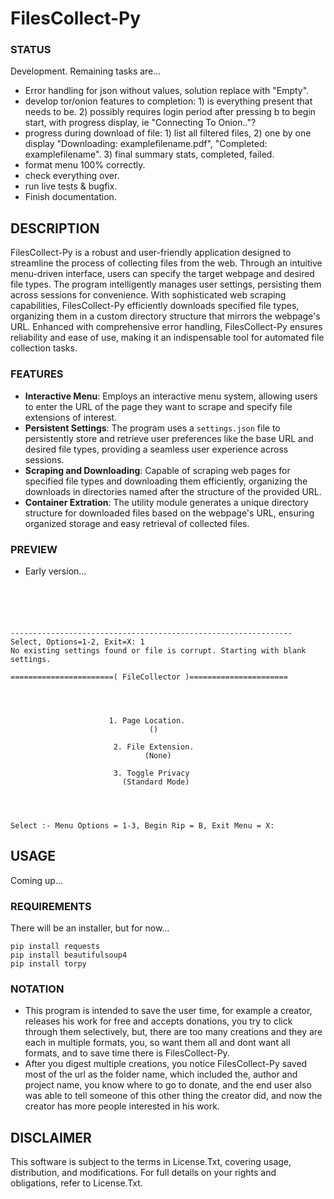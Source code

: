 # FilesCollect-Py

### STATUS
Development. Remaining tasks are...
- Error handling for json without values, solution replace with "Empty".
- develop tor/onion features to completion: 1) is everything present that needs to be. 2) possibly requires login period after pressing b to begin start, with progress display, ie "Connecting To Onion.."? 
- progress during download of file: 1) list all filtered files, 2) one by one display "Downloading: examplefilename.pdf", "Completed: examplefilename". 3) final summary stats, completed, failed. 
- format menu 100% correctly. 
- check everything over.
- run live tests & bugfix.
- Finish documentation.

## DESCRIPTION
FilesCollect-Py is a robust and user-friendly application designed to streamline the process of collecting files from the web. Through an intuitive menu-driven interface, users can specify the target webpage and desired file types. The program intelligently manages user settings, persisting them across sessions for convenience. With sophisticated web scraping capabilities, FilesCollect-Py efficiently downloads specified file types, organizing them in a custom directory structure that mirrors the webpage's URL. Enhanced with comprehensive error handling, FilesCollect-Py ensures reliability and ease of use, making it an indispensable tool for automated file collection tasks.

### FEATURES
- **Interactive Menu**: Employs an interactive menu system, allowing users to enter the URL of the page they want to scrape and specify file extensions of interest.
- **Persistent Settings**: The program uses a `settings.json` file to persistently store and retrieve user preferences like the base URL and desired file types, providing a seamless user experience across sessions.
- **Scraping and Downloading**: Capable of scraping web pages for specified file types and downloading them efficiently, organizing the downloads in directories named after the structure of the provided URL.
- **Container Extration**: The utility module generates a unique directory structure for downloaded files based on the webpage's URL, ensuring organized storage and easy retrieval of collected files.

### PREVIEW
- Early version...
```





---------------------------------------------------------------
Select, Options=1-2, Exit=X: 1
No existing settings found or file is corrupt. Starting with blank settings.

=======================( FileCollector )======================




                      1. Page Location.
                               ()                               

                       2. File Extension.
                              (None)

                       3. Toggle Privacy
                         (Standard Mode)




Select :- Menu Options = 1-3, Begin Rip = B, Exit Menu = X:
```

## USAGE
Coming up...

### REQUIREMENTS
There will be an installer, but for now...
```
pip install requests
pip install beautifulsoup4
pip install torpy
```

### NOTATION
- This program is intended to save the user time, for example a creator, releases his work for free and accepts donations, you try to click through them selectively, but, there are too many creations and they are each in multiple formats, you, so want them all and dont want all formats, and to save time there is FilesCollect-Py.
- After you digest multiple creations, you notice FilesCollect-Py saved most of the url as the folder name, which included the, author and project name, you know where to go to donate, and the end user also was able to tell someone of this other thing the creator did, and now the creator has more people interested in his work. 

## DISCLAIMER
This software is subject to the terms in License.Txt, covering usage, distribution, and modifications. For full details on your rights and obligations, refer to License.Txt.
